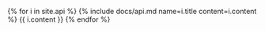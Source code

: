 ---
---
{% for i in site.api %}
  {%
    include docs/api.md
      name=i.title
      content=i.content
  %}
  {{ i.content }}
{% endfor %}
